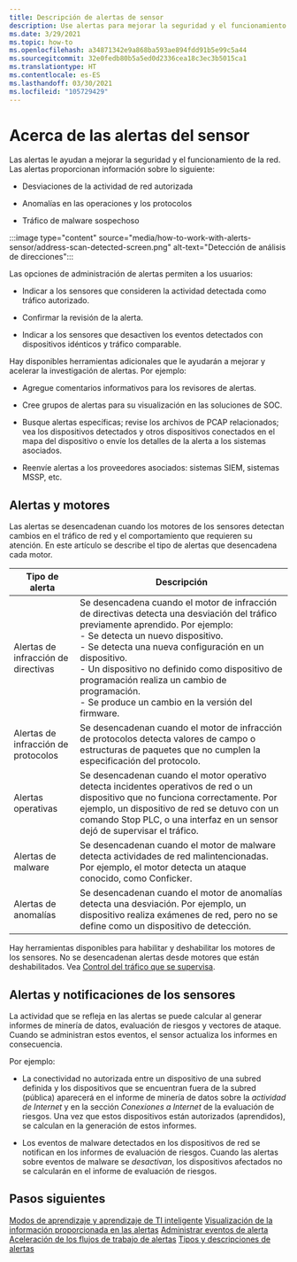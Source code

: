 ```yaml
---
title: Descripción de alertas de sensor
description: Use alertas para mejorar la seguridad y el funcionamiento de la red.
ms.date: 3/29/2021
ms.topic: how-to
ms.openlocfilehash: a34871342e9a868ba593ae894fdd91b5e99c5a44
ms.sourcegitcommit: 32e0fedb80b5a5ed0d2336cea18c3ec3b5015ca1
ms.translationtype: HT
ms.contentlocale: es-ES
ms.lasthandoff: 03/30/2021
ms.locfileid: "105729429"
---
```

# <a name="about-sensor-alerts"></a>Acerca de las alertas del sensor

Las alertas le ayudan a mejorar la seguridad y el funcionamiento de la red. Las alertas proporcionan información sobre lo siguiente:

- Desviaciones de la actividad de red autorizada

- Anomalías en las operaciones y los protocolos

- Tráfico de malware sospechoso

:::image type="content" source="media/how-to-work-with-alerts-sensor/address-scan-detected-screen.png" alt-text="Detección de análisis de direcciones":::

Las opciones de administración de alertas permiten a los usuarios:

- Indicar a los sensores que consideren la actividad detectada como tráfico autorizado.

- Confirmar la revisión de la alerta.

- Indicar a los sensores que desactiven los eventos detectados con dispositivos idénticos y tráfico comparable.

Hay disponibles herramientas adicionales que le ayudarán a mejorar y acelerar la investigación de alertas. Por ejemplo:

  - Agregue comentarios informativos para los revisores de alertas.

  - Cree grupos de alertas para su visualización en las soluciones de SOC. 

  - Busque alertas específicas; revise los archivos de PCAP relacionados; vea los dispositivos detectados y otros dispositivos conectados en el mapa del dispositivo o envíe los detalles de la alerta a los sistemas asociados.

  - Reenvíe alertas a los proveedores asociados: sistemas SIEM, sistemas MSSP, etc.

## <a name="alerts-and-engines"></a>Alertas y motores

Las alertas se desencadenan cuando los motores de los sensores detectan cambios en el tráfico de red y el comportamiento que requieren su atención. En este artículo se describe el tipo de alertas que desencadena cada motor.

| Tipo de alerta | Descripción |
|-|-|
| Alertas de infracción de directivas | Se desencadena cuando el motor de infracción de directivas detecta una desviación del tráfico previamente aprendido. Por ejemplo: <br /> - Se detecta un nuevo dispositivo.  <br /> - Se detecta una nueva configuración en un dispositivo. <br /> - Un dispositivo no definido como dispositivo de programación realiza un cambio de programación. <br /> - Se produce un cambio en la versión del firmware. |
| Alertas de infracción de protocolos | Se desencadenan cuando el motor de infracción de protocolos detecta valores de campo o estructuras de paquetes que no cumplen la especificación del protocolo. | 
| Alertas operativas | Se desencadenan cuando el motor operativo detecta incidentes operativos de red o un dispositivo que no funciona correctamente. Por ejemplo, un dispositivo de red se detuvo con un comando Stop PLC, o una interfaz en un sensor dejó de supervisar el tráfico. |
| Alertas de malware | Se desencadenan cuando el motor de malware detecta actividades de red malintencionadas. Por ejemplo, el motor detecta un ataque conocido, como Conficker. |
| Alertas de anomalías | Se desencadenan cuando el motor de anomalías detecta una desviación. Por ejemplo, un dispositivo realiza exámenes de red, pero no se define como un dispositivo de detección. |

Hay herramientas disponibles para habilitar y deshabilitar los motores de los sensores. No se desencadenan alertas desde motores que están deshabilitados. Vea [Control del tráfico que se supervisa](how-to-control-what-traffic-is-monitored.md).

## <a name="alerts-and-sensor-reporting"></a>Alertas y notificaciones de los sensores

La actividad que se refleja en las alertas se puede calcular al generar informes de minería de datos, evaluación de riesgos y vectores de ataque. Cuando se administran estos eventos, el sensor actualiza los informes en consecuencia.

Por ejemplo:

  - La conectividad no autorizada entre un dispositivo de una subred definida y los dispositivos que se encuentran fuera de la subred (pública) aparecerá en el informe de minería de datos sobre la *actividad de Internet* y en la sección *Conexiones a Internet* de la evaluación de riesgos. Una vez que estos dispositivos están autorizados (aprendidos), se calculan en la generación de estos informes.

  - Los eventos de malware detectados en los dispositivos de red se notifican en los informes de evaluación de riesgos. Cuando las alertas sobre eventos de malware se *desactivan*, los dispositivos afectados no se calcularán en el informe de evaluación de riesgos.

## <a name="next-steps"></a>Pasos siguientes

[Modos de aprendizaje y aprendizaje de TI inteligente](how-to-control-what-traffic-is-monitored.md#learning-and-smart-it-learning-modes)
[Visualización de la información proporcionada en las alertas](how-to-view-information-provided-in-alerts.md)
[Administrar eventos de alerta](how-to-manage-the-alert-event.md)
[Aceleración de los flujos de trabajo de alertas](how-to-accelerate-alert-incident-response.md)
[Tipos y descripciones de alertas](alert-engine-messages.md)
